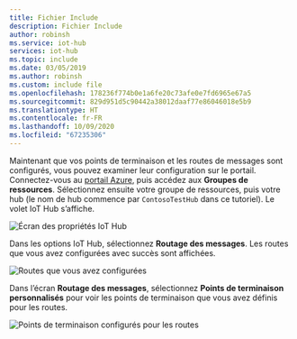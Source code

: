 ```yaml
---
title: Fichier Include
description: Fichier Include
author: robinsh
ms.service: iot-hub
services: iot-hub
ms.topic: include
ms.date: 03/05/2019
ms.author: robinsh
ms.custom: include file
ms.openlocfilehash: 178236f774b0e1a6fe20c73afe0e7fd6965e67a5
ms.sourcegitcommit: 829d951d5c90442a38012daaf77e86046018e5b9
ms.translationtype: HT
ms.contentlocale: fr-FR
ms.lasthandoff: 10/09/2020
ms.locfileid: "67235306"
---
```

Maintenant que vos points de terminaison et les routes de messages sont configurés, vous pouvez examiner leur configuration sur le portail. Connectez-vous au [portail Azure](https://portal.azure.com), puis accédez aux **Groupes de ressources**. Sélectionnez ensuite votre groupe de ressources, puis votre hub (le nom de hub commence par `ContosoTestHub` dans ce tutoriel). Le volet IoT Hub s’affiche.

![Écran des propriétés IoT Hub](./media/iot-hub-include-view-routing-in-portal/01-show-hub-properties.png)

Dans les options IoT Hub, sélectionnez **Routage des messages**. Les routes que vous avez configurées avec succès sont affichées.

![Routes que vous avez configurées](./media/iot-hub-include-view-routing-in-portal/02-show-message-routes.png)

Dans l’écran **Routage des messages**, sélectionnez **Points de terminaison personnalisés** pour voir les points de terminaison que vous avez définis pour les routes.

![Points de terminaison configurés pour les routes](./media/iot-hub-include-view-routing-in-portal/03-show-routing-endpoints.png)